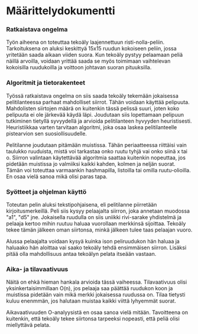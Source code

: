 # Määrittelydokumentti

### Ratkaistava ongelma
Työn aiheena on toteuttaa tekoäly laajennettuun risti-nolla-peliin.
Tarkoituksena on aluksi keskittyä 15x15 ruudun kokoiseen peliin,
jossa yritetään saada aikaan viiden suora. Kun tekoäly pystyy
pelaamaan peliä näillä arvoilla, voidaan yrittää saada se myös
toimimaan vaihtelevan kokoisilla ruudukoilla ja voittoon johtavan
suoran pituuksilla.

### Algoritmit ja tietorakenteet
Työssä ratkaistava ongelma on siis saada tekoäly tekemään jokaisessa
pelitilanteessa parhaat mahdolliset siirrot. Tähän voidaan käyttää
pelipuuta. Mahdolisten siirtojen määrä on kuitenkin tässä pelissä
suuri, joten koko pelipuuta ei ole järkevää käydä läpi. Joudutaan
siis lopettamaan pelipuun tutkiminen tietyllä syvyydellä ja arvioida
pelitilanteen hyvyyden heuristisesti. Heuristiikkaa varten tarvitaan
algoritmi, joka osaa laskea pelitilanteelle pistearvion sen 
suosiollisuudelle.

Pelitilanne joudutaan pitämään muistissa. Tähän periaatteessa
riittäisi vain taulukko ruuduista, mistä voi tarkastaa onko
ruutu tyhjä vai onko siinä x tai o. Siirron valintaan käytettävää
algoritmia saattaa kuitenkin nopeuttaa, jos pidetään muistissa
jo valmiiksi kaikki kahden, kolmen ja neljän suorat. Tämän voi
toteuttaa varmaankin hashmapilla, listoilla tai omilla ruutu-olioilla.
En osaa vielä sanoa mikä olisi paras tapa.

### Syötteet ja ohjelman käyttö
Toteutan pelin aluksi tekstipohjaisena, eli pelitilanne piirretään
kirjoitusmerkeillä. Peli siis kysyy pelaajalta siirron, joka annetaan
muodossa "a1", "d5" jne. Jokaisella ruudulla on siis uniikki rivi-sarake
yhdistelmä ja pelaaja kertoo mihin ruutuu haluaa vuorollaan merkkinsä
sijoittaa. Tekoäly tekee tämän jälkeen oman siirtonsa, minkä jälkeen tulee
taas pelaajan vuoro.

Alussa pelaajalta voidaan kysyä kuinka ison peliruudukon hän haluaa ja
haluaako hän aloittaa vai saako tekoäly tehdä ensimmäisen siirron.
Lisäksi pitää olla mahdollisuus antaa tekoälyn pelata itseään vastaan.

### Aika- ja tilavaativuus
Näitä on ehkä hieman hankala arvioida tässä vaiheessa. Tilavaativuus olisi
yksinkertaisimmillaan O(n), jos pelaaja saa päättää ruudukon koon ja 
muistissa pidetään vain mikä merkki jokaisessa ruudussa on. Tilaa tietysti 
kuluu enenmmän, jos halutaan muistaa kaikki viittä lyhyemmät suorat. 

Aikavaativuuden O-analyysistä en osaa sanoa vielä mitään. Tavoitteena
on kuitenkin, että tekoäly tekee siirtonsa tarpeeksi nopeasti, että 
peliä olisi miellyttävä pelata.
